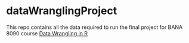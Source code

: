 # dataWranglingProject
This repo contains all the data required to run the final project for BANA 8090 course [Data Wrangling in R]("http://uc-r.github.io/data_wrangling")
